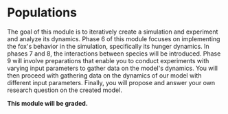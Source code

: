 # Populations

The goal of this module is to iteratively create a simulation and experiment and analyze its dynamics. Phase 6 of this module focuses on implementing the fox's behavior in the simulation, specifically its hunger dynamics. In phases 7 and 8, the interactions between species will be introduced. Phase 9 will involve preparations that enable you to conduct experiments with varying input parameters to gather data on the model's dynamics. You will then proceed with gathering data on the dynamics of our model with different input parameters. Finally, you will propose and answer your own research question on the created model.

**This module will be graded.**
